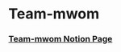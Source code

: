 # Team-mwom
### [Team-mwom Notion Page](https://www.notion.so/MWOM-8429fd94789d478bb790468e7c27d677?pvs=4)
